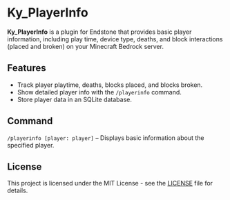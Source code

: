 # Ky_PlayerInfo

**Ky_PlayerInfo** is a plugin for Endstone that provides basic player information, including play time, device type, deaths, and block interactions (placed and broken) on your Minecraft Bedrock server.

## Features
- Track player playtime, deaths, blocks placed, and blocks broken.
- Show detailed player info with the `/playerinfo` command.
- Store player data in an SQLite database.

## Command
`/playerinfo [player: player]` – Displays basic information about the specified player.

## License

This project is licensed under the MIT License - see the [LICENSE](LICENSE) file for details.